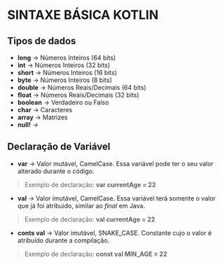 # SINTAXE BÁSICA KOTLIN

## Tipos de dados
- **long** -> Números Inteiros (64 bits)
- **int** -> Números Inteiros (32 bits)
- **short** -> Números Inteiros (16 bits)
- **byte** -> Números Inteiros (8 bits)
- **double** -> Números Reais/Decimais (64 bits)
- **float** -> Números Reais/Decimais (32 bits)
- **boolean** -> Verdadeiro ou Falso
- **char** -> Caracteres
- **array** -> Matrizes
- **null!** ->

## Declaração de Variável
- **var** -> Valor mutável, CamelCase. Essa variável pode ter o seu valor alterado durante o código.
> Exemplo de declaração: **var currentAge = 22**

- **val** -> Valor imutável, CamelCase. Essa variável terá somente o valor que já foi atribuido, similar ao *final* em Java.
> Exemplo de declaração: **val currentAge = 22**

- **conts val** -> Valor imutável, SNAKE_CASE. Constante cujo o valor é atribuído durante a compilação.
> Exemplo de declaração: **const val MIN_AGE = 22**


